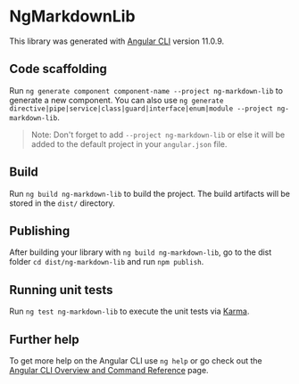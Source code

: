 # NgMarkdownLib

This library was generated with [Angular CLI](https://github.com/angular/angular-cli) version 11.0.9.

## Code scaffolding

Run `ng generate component component-name --project ng-markdown-lib` to generate a new component. You can also use `ng generate directive|pipe|service|class|guard|interface|enum|module --project ng-markdown-lib`.
> Note: Don't forget to add `--project ng-markdown-lib` or else it will be added to the default project in your `angular.json` file. 

## Build

Run `ng build ng-markdown-lib` to build the project. The build artifacts will be stored in the `dist/` directory.

## Publishing

After building your library with `ng build ng-markdown-lib`, go to the dist folder `cd dist/ng-markdown-lib` and run `npm publish`.

## Running unit tests

Run `ng test ng-markdown-lib` to execute the unit tests via [Karma](https://karma-runner.github.io).

## Further help

To get more help on the Angular CLI use `ng help` or go check out the [Angular CLI Overview and Command Reference](https://angular.io/cli) page.
